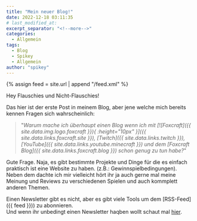 ```yaml
---
title: "Mein neuer Blog!"
date: 2022-12-18 03:11:35
# last_modified_at:
excerpt_separator: "<!--more-->"
categories:
  - Allgemein
tags:
  - Blog
  - Spikey
  - Allgemein
author: "spikey"
---
```


{% assign feed = site.url | append "/feed.xml" %}

Hey Flauschies und Nicht-Flauschies!

Das hier ist der erste Post in meinem Blog, aber jene welche mich bereits kennen Fragen sich wahrscheinlich:
> "*Warum mache ich überhaupt einen Blog wenn ich mit 
> [![Foxcraft]({{ site.data.img.logo.foxcraft }}){ :height="10px" }]({{ site.data.links.foxcraft.site }}),
> [Twitch]({{ site.data.links.twitch }}),
> [YouTube]({{ site.data.links.youtube.minecraft }})
> und dem
> [Foxcraft Blog]({{ site.data.links.foxcraft.blog }})
> schon genug zu tun habe?*"

<!--more-->

Gute Frage. Naja, es gibt bestimmte Projekte und Dinge für die es einfach praktisch ist eine Website zu haben. (z.B.: Gewinnspielbedingungen).\
Neben dem dachte ich mir vielleicht hört ihr ja auch gerne mal meine Meinung und Reviews zu verschiedenen Spielen und auch kommplett anderen Themen.

Einen Newsletter gibt es nicht, aber es gibt viele Tools um dem [RSS-Feed]({{ feed }})) zu abonnieren.\
Und wenn ihr unbedingt einen Newsletter haqben wollt schaut mal [hier](https://spikey.biz/g2he9).